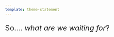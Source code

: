 ```yaml
---
template: theme-statement
---
```


<style>
  p {
    font-size: 1.5rem;
  }
</style>

So.... _what are we waiting for_?